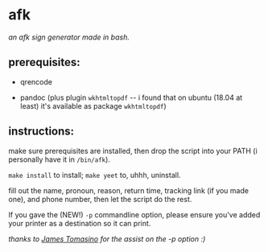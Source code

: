 # afk

*an afk sign generator made in bash.*

## prerequisites:

- qrencode

- pandoc (plus plugin `wkhtmltopdf` -- i found that on ubuntu (18.04 at least) it's available as package `wkhtmltopdf`)



## instructions:

make sure prerequisites are installed, then drop the script into your PATH (i personally have it in `/bin/afk`).

`make install` to install; `make yeet` to, uhhh, uninstall.

fill out the name, pronoun, reason, return time, tracking link (if you made one), and phone number, then let the script do the rest.


If you gave the (NEW!) `-p` commandline option, please ensure you've added your printer as a destination so it can print.

*thanks to [James Tomasino](https://github.com/jamestomasino) for the assist on the -p option :)*
